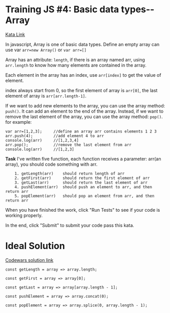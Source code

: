 # Training JS #4: Basic data types--Array

[Kata Link](https://www.codewars.com/kata/571effabb625ed9b0600107a/javascript)

In javascript, Array is one of basic data types. Define an empty array can use var `arr=new Array()` or `var arr=[]`

Array has an attribute: `length`, if there is an array named arr, using `arr.length` to know how many elements are contained in the array.

Each element in the array has an index, use `arr[index]` to get the value of element.

index always start from 0, so the first element of array is `arr[0]`, the last element of array is `arr[arr.length-1]`.

If we want to add new elements to the array, you can use the array method: `push()`. It can add an element to the end of the array. Instead, if we want to remove the last element of the array, you can use the array method: `pop()`. for example:

```
var arr=[1,2,3];     //define an array arr contains elements 1 2 3
arr.push(4);         //add element 4 to arr
console.log(arr)     //[1,2,3,4]
arr.pop();           //remove the last element from arr
console.log(arr)     //[1,2,3]
```

**Task**
I've written five function, each function receives a parameter: arr(an array), you should code something with arr.

```
    1. getLength(arr)    should return length of arr
    2. getFirst(arr)     should return the first element of arr
    3. getLast(arr)      should return the last element of arr
    4. pushElement(arr)  should push an element to arr, and then return arr
    5. popElement(arr)   should pop an element from arr, and then return arr
```

When you have finished the work, click "Run Tests" to see if your code is working properly.

In the end, click "Submit" to submit your code pass this kata.

# Ideal Solution

[Codewars solution link](https://www.codewars.com/kata/reviews/571f0907f57a86a11000005e/groups/5722208e3ecbdedc7b0014c5)

```
const getLength = array => array.length;

const getFirst = array => array[0];

const getLast = array => array[array.length - 1];

const pushElement = array => array.concat(0);

const popElement = array => array.splice(0, array.length - 1);
```
